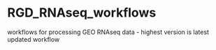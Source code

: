 # RGD_RNAseq_workflows
workflows for processing GEO RNAseq data - highest version is latest updated workflow
